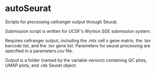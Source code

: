 # autoSeurat

Scripts for processing cellranger output through Seurat.

Submission script is written for UCSF's Wynton SGE submission system.

Requires cellranger output, including the .mtx cell x gene matrix, the .tsv  barcode list, and the .tsv gene list.
Parameters for seurat processing are specified in a parameters.csv file.

Output is a folder (named by the variable version) containing QC plots, UMAP plots, and .rds Seurat object.

